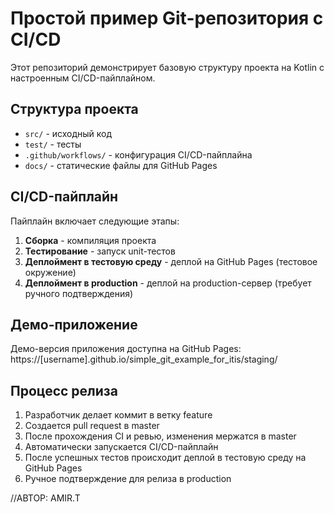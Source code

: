 # Простой пример Git-репозитория с CI/CD

Этот репозиторий демонстрирует базовую структуру проекта на Kotlin с настроенным CI/CD-пайплайном.

## Структура проекта
- `src/` - исходный код
- `test/` - тесты
- `.github/workflows/` - конфигурация CI/CD-пайплайна
- `docs/` - статические файлы для GitHub Pages

## CI/CD-пайплайн
Пайплайн включает следующие этапы:
1. **Сборка** - компиляция проекта
2. **Тестирование** - запуск unit-тестов
3. **Деплоймент в тестовую среду** - деплой на GitHub Pages (тестовое окружение)
4. **Деплоймент в production** - деплой на production-сервер (требует ручного подтверждения)

## Демо-приложение
Демо-версия приложения доступна на GitHub Pages:
https://[username].github.io/simple_git_example_for_itis/staging/

## Процесс релиза
1. Разработчик делает коммит в ветку feature
2. Создается pull request в master
3. После прохождения CI и ревью, изменения мержатся в master
4. Автоматически запускается CI/CD-пайплайн
5. После успешных тестов происходит деплой в тестовую среду на GitHub Pages
6. Ручное подтверждение для релиза в production


//АВТОР: AMIR.T
